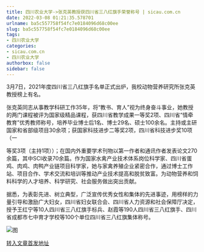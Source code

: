 ```yaml
---
title: 四川农业大学->张克英教授获四川省三八红旗手荣誉称号 | sicau.com.cn
date: 2022-03-08 01:21:35.578701
urlname: ba5c557758f54fc7e0184096d68c00ee
slug: ba5c557758f54fc7e0184096d68c00ee
tags: 
- 四川农业大学
categories:
- sicau.com.cn
- 四川农业大学
authorbox: false
sidebar: false
---
```

3月7日，2021年度四川省三八红旗手名单正式出炉，我校动物营养研究所张克英教授榜上有名。  

张克英同志从事教学科研工作35年，将“教书、育人”视为终身奋斗事业，她教授的两门课程被评为国家级精品课程，获四川省教学成果一等奖2项、四川省“情牵教育”优秀教师称号，培养毕业博士后1名、博士29名、硕士100余名。主持或主研国家和省部级项目30余项；获国家科技进步二等奖2项，四川省科技进步奖10项（一
<!--more-->
等奖3项（主持1项））；在国内外重要学术刊物以第一作者和通讯作者发表论文270余篇，其中SCI收录70余篇。作为国家水禽产业技术体系岗位科学家、四川省蛋鸡、肉鸡、肉鸭产业链项目科学家，她与家禽养殖企业紧密合作，通过博士工作站、项目合作、学术交流和培训等推动产业技术提高和脱贫致富。为动物营养和饲料科学的人才培养、科学研究、社会服务做出突出贡献。

据悉，为表彰先进、树立典型，广泛宣传优秀女性和集体的先进事迹，用榜样的力量引导和激励广大妇女，四川省妇女联合会、四川省人力资源和社会保障厅决定，授予王红宁等10人四川省三八红旗手标兵、赵霞等190人四川省三八红旗手、四川省成都市七中育才学校等100个单位四川省三八红旗集体称号。

![图](https://news.sicau.edu.cn/__local/A/3D/D0/2481877D3972C5AD272E7A097D8_2823301C_20394.jpg)

[转入文章首发地址](https://news.sicau.edu.cn/info/1135/66901.htm)